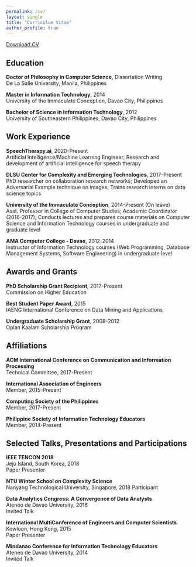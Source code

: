 ```yaml
---
permalink: /cv/
layout: single
title: "Curriculum Vitae"
author_profile: true
---
```

<a href="/assets/files/cv-glenngara.pdf" class="btn btn--info">Download CV</a>  

Education
------
**Doctor of Philosophy in Computer Science**, Dissertation Writing  
De La Salle University, Manila, Philippines  

**Master in Information Technology**, 2014  
University of the Immaculate Conception, Davao City, Philippines  

**Bachelor of Science in Information Technology**, 2012  
University of Southeastern Philippines, Davao City, Philippines  

Work Experience
------
**SpeechTherapy.ai**, 2020-Present  
Artificial Intelligence/Machine Learning Engineer; Research and development of artificial intelligence for speech therapy

**DLSU Center for Complexity and Emerging Technologies**, 2017-Present  
PhD researcher on collaboration research networks; Developed an Adversarial Example technique on images; Trains research interns on data science topics  

**University of the Immaculate Conception**, 2014-Present (On leave)  
Asst. Professor in College of Computer Studies; Academic Coordinator (2016-2017); Conducts lectures and prepares course materials on Computer Science and Information Technology courses in undergraduate and graduate level

**AMA Computer College - Davao**, 2012-2014  
Instructor of Information Technology courses (Web Programming, Database Management Systems, Software Engineering) in undergraduate level

Awards and Grants
------
**PhD Scholarship Grant Recipient**, 2017-Present    
Commission on Higher Education

**Best Student Paper Award**, 2015  
IAENG International Conference on Data Mining and Applications  

**Undergraduate Scholarship Grant**, 2008-2012  
Oplan Kaalam Scholarship Program  

Affiliations
------
**ACM International Conference on Communication and Information Processing**  
Technical Committee, 2017-Present  

**International Association of Engineers**  
Member, 2015-Present  

**Computing Society of the Philippines**  
Member, 2017-Present  

**Philippine Society of Information Technology Educators**  
Member, 2014-Present

Selected Talks, Presentations and Participations
------
**IEEE TENCON 2018**  
Jeju Island, South Korea, 2018  
Paper Presenter

**NTU Winter School on Complexity Science**    
Nanyang Technological University, Singapore, 2018
Participant

**Data Analytics Congress: A Convergence of Data Analysts**  
Ateneo de Davao University, 2016  
Invited Talk

**International MultiConference of Engineers and Computer Scientists**  
Kowloon, Hong Kong, 2015  
Paper Presenter

**Mindanao Conference for Information Technology Educators**  
Ateneo de Davao University, 2014  
Invited Talk
